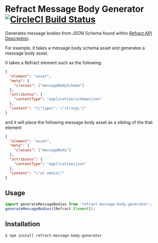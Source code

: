 # Refract Message Body Generator [![CircleCI Build Status](https://circleci.com/gh/apiaryio/refract-message-body-generator.svg?style=shield)](https://circleci.com/gh/apiaryio/refract-message-body-generator)

Generates message bodies from JSON Schema found within [Refract API
Description](https://github.com/refractproject/refract-spec/blob/master/namespaces/api-description-namespace.md).

For example, it takes a message body schema asset and generates a message body
asset.

It takes a Refract element such as the following:

```json
{
  "element": "asset",
  "meta": {
    "classes": ["messageBodySchema"]
  },
  "attributes": {
    "contentType": "application/schema+json"
  },
  "content": "{\"type\": \"string\"}"
}
```

and it will place the following message body asset as a sibling of the that element

```json
{
  "element": "asset",
  "meta": {
    "classes": ["messageBody"]
  },
  "attributes": {
    "contentType": "application/json"
  },
  "content": "\"ut omnis\""
}
```

## Usage

```JavaScript
import generateMessageBodies from 'refract-message-body-generator';
generateMessageBodies([Refract Element]);
```

## Installation

```shell
$ npm install refract-message-body-generator
```
